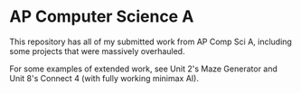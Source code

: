 # AP Computer Science A

This repository has all of my submitted work from AP Comp Sci A, including some projects that were massively overhauled.

For some examples of extended work, see Unit 2's Maze Generator and Unit 8's Connect 4 (with fully working minimax AI).